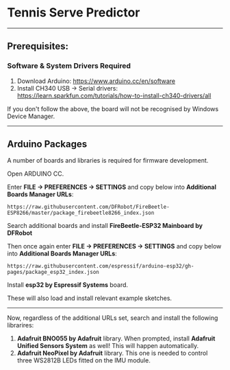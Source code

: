# Tennis Serve Predictor
---
## Prerequisites:

### Software & System Drivers Required
1. Download Arduino: 
https://www.arduino.cc/en/software
2. Install CH340 USB -> Serial drivers: 
https://learn.sparkfun.com/tutorials/how-to-install-ch340-drivers/all

If you don't follow the above, the board will not be recognised by Windows Device Manager.

---

## Arduino Packages
A number of boards and libraries is required for firmware development.

Open ARDUINO CC.

Enter **FILE -> PREFERENCES -> SETTINGS** and copy below into **Additional Boards Manager URLs**:

`https://raw.githubusercontent.com/DFRobot/FireBeetle-ESP8266/master/package_firebeetle8266_index.json`
	
Search additional boards and install **FireBeetle-ESP32 Mainboard by DFRobot**

Then once again enter **FILE -> PREFERENCES -> SETTINGS** and copy below into **Additional Boards Manager URLs**:

`https://raw.githubusercontent.com/espressif/arduino-esp32/gh-pages/package_esp32_index.json`
	
Install **esp32 by Espressif Systems** board.

These will also load and install relevant example sketches.

---

Now, regardless of the additional URLs set, search and install the following librarires:

1. **Adafruit BNO055 by Adafruit** library. When prompted, install **Adafruit Unified Sensors System** as well! This will happen automatically.
2. **Adafruit NeoPixel by Adafruit** library. This one is needed to control three WS2812B LEDs fitted on the IMU module.

